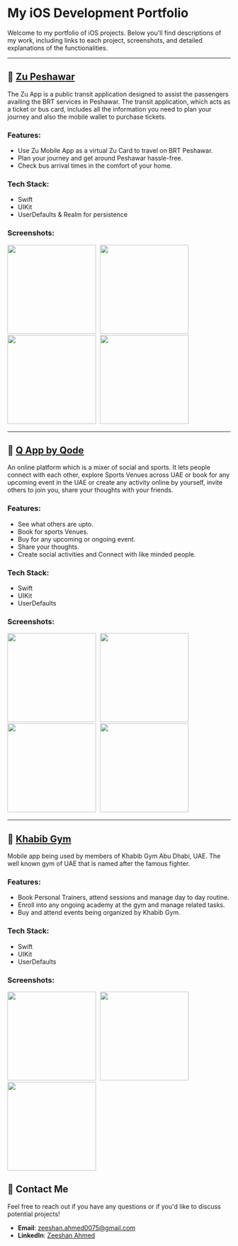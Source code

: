 # My iOS Development Portfolio

Welcome to my portfolio of iOS projects. Below you'll find descriptions of my work, including links to each project, screenshots, and detailed explanations of the functionalities.

---

## 📱 [Zu Peshawar](https://apps.apple.com/ae/app/zu-peshawar/id1532389509)

The Zu App is a public transit application designed to assist the passengers availing the BRT services in Peshawar. The transit application, which acts as a ticket or bus card, includes all the information you need to plan your journey and also the mobile wallet to purchase tickets.

### Features:
- Use Zu Mobile App as a virtual Zu Card to travel on BRT Peshawar.
- Plan your journey and get around Peshawar hassle-free.
- Check bus arrival times in the comfort of your home.

### Tech Stack:
- Swift
- UIKit
- UserDefaults & Realm for persistence

### Screenshots:
<p float="left">
  <img src="Project1/Screenshots/zu_screenshot1.png" width="200" style="margin-right: 5px;"/>
  <img src="Project1/Screenshots/zu_screenshot2.png" width="200" style="margin-right: 5px;"/>
  <img src="Project1/Screenshots/zu_screenshot3.png" width="200" style="margin-right: 5px;"/>
  <img src="Project1/Screenshots/zu_screenshot4.png" width="200" />
</p>


---

## 📱 [Q App by Qode](https://apps.apple.com/ae/app/q-app-by-qode/id1587508672)

An online platform which is a mixer of social and sports. It lets people connect with each other, explore Sports Venues across UAE or book for any upcoming event in the UAE or create any activity online by yourself, invite others to join you, share your thoughts with your friends.

### Features:
- See what others are upto.
- Book for sports Venues.
- Buy for any upcoming or ongoing event.
- Share your thoughts.
- Create social activities and Connect with like minded people.

### Tech Stack:
- Swift
- UIKit
- UserDefaults

### Screenshots:
<p float="left">
  <img src="Project2/Screenshots/q_screenshot1.jpeg" width="200" style="margin-right: 5px;"/>
  <img src="Project2/Screenshots/q_screenshot2.jpeg" width="200" style="margin-right: 5px;"/>
  <img src="Project2/Screenshots/q_screenshot3.jpeg" width="200" style="margin-right: 5px;"/>
  <img src="Project2/Screenshots/q_screenshot4.jpeg" width="200" />
</p>

---

## 📱 [Khabib Gym](https://apps.apple.com/ae/app/khabib-gym/id6451473158)

Mobile app being used by members of Khabib Gym Abu Dhabi, UAE. The well known gym of UAE that is named after the famous fighter.

### Features:
- Book Personal Trainers, attend sessions and manage day to day routine.
- Enroll into any ongoing academy at the gym and manage related tasks.
- Buy and attend events being organized by Khabib Gym.

### Tech Stack:
- Swift
- UIKit
- UserDefaults

### Screenshots:
<p float="left">
  <img src="Project3/Screenshots/kg_screensot1.png" width="200" style="margin-right: 5px;"/>
  <img src="Project3/Screenshots/kg_screensot2.png" width="200" style="margin-right: 5px;"/>
  <img src="Project3/Screenshots/kg_screensot3.png" width="200" style="margin-right: 5px;"/>
</p>

## 💼 Contact Me
Feel free to reach out if you have any questions or if you'd like to discuss potential projects!

- **Email**: zeeshan.ahmed0075@gmail.com
- **LinkedIn**: [Zeeshan Ahmed](https://www.linkedin.com/in/zeeshan-ahmed-se/)
